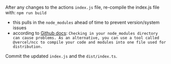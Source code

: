 After any changes to the actions `index.js` file, re-compile the index.js file with: `npm run build`

- this pulls in the `node_modules` ahead of time to prevent version/system issues
- according to [Github docs](https://docs.github.com/en/actions/creating-actions/creating-a-javascript-action#commit-tag-and-push-your-action-to-github): `Checking in your node_modules directory can cause problems. As an alternative, you can use a tool called @vercel/ncc to compile your code and modules into one file used for distribution.`

Commit the updated `index.js` and the `dist/index.ts`.
